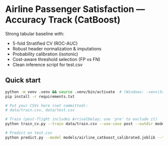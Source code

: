 # Airline Passenger Satisfaction — Accuracy Track (CatBoost)

Strong tabular baseline with:
- 5-fold Stratified CV (ROC-AUC)
- Robust header normalization & imputations
- Probability calibration (isotonic)
- Cost-aware threshold selection (FP vs FN)
- Clean inference script for test.csv

## Quick start
```bash
python -m venv .venv && source .venv/bin/activate  # (Windows: .venv\Scripts\activate)
pip install -r requirements.txt

# Put your CSVs here (not committed):
# data/train.csv, data/test.csv

# Train (post-flight includes ArrivalDelay; use 'pre' to exclude it)
python train_cv.py --train data/train.csv --use-case post --outdir models --cost-fn 5 --cost-fp 1

# Predict on test.csv
python predict.py --model models/airline_catboost_calibrated.joblib --test data/test.csv --outdir outputs
